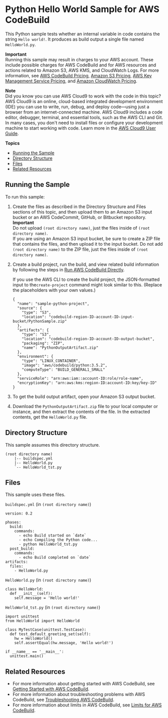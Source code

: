 # Python Hello World Sample for AWS CodeBuild<a name="sample-python-hw"></a>

This Python sample tests whether an internal variable in code contains the string `Hello world!`\. It produces as build output a single file named `HelloWorld.py`\.

**Important**  
Running this sample may result in charges to your AWS account\. These include possible charges for AWS CodeBuild and for AWS resources and actions related to Amazon S3, AWS KMS, and CloudWatch Logs\. For more information, see [AWS CodeBuild Pricing](http://aws.amazon.com/codebuild/pricing), [Amazon S3 Pricing](http://aws.amazon.com/s3/pricing), [AWS Key Management Service Pricing](http://aws.amazon.com/kms/pricing), and [Amazon CloudWatch Pricing](http://aws.amazon.com/cloudwatch/pricing)\.

**Note**  
 Did you know you can use AWS Cloud9 to work with the code in this topic? AWS Cloud9 is an online, cloud\-based integrated development environment \(IDE\) you can use to write, run, debug, and deploy code—using just a browser from an internet\-connected machine\. AWS Cloud9 includes a code editor, debugger, terminal, and essential tools, such as the AWS CLI and Git\. In many cases, you don't need to install files or configure your development machine to start working with code\. Learn more in the [AWS Cloud9 User Guide](http://docs.aws.amazon.com/cloud9/latest/user-guide/)\.

**Topics**
+ [Running the Sample](#sample-python-hw-running)
+ [Directory Structure](#sample-python-hw-dir)
+ [Files](#sample-python-hw-files)
+ [Related Resources](#w3ab1b9c50c33c17)

## Running the Sample<a name="sample-python-hw-running"></a>

To run this sample:

1. Create the files as described in the Directory Structure and Files sections of this topic, and then upload them to an Amazon S3 input bucket or an AWS CodeCommit, GitHub, or Bitbucket repository\. 
**Important**  
Do not upload `(root directory name)`, just the files inside of `(root directory name)`\.   
If you are using an Amazon S3 input bucket, be sure to create a ZIP file that contains the files, and then upload it to the input bucket\. Do not add `(root directory name)` to the ZIP file, just the files inside of `(root directory name)`\.

1. Create a build project, run the build, and view related build information by following the steps in [Run AWS CodeBuild Directly](how-to-run.md)\.

   If you use the AWS CLI to create the build project, the JSON\-formatted input to the`create-project` command might look similar to this\. \(Replace the placeholders with your own values\.\)

   ```
   {
     "name": "sample-python-project",
     "source": {
       "type": "S3",
       "location": "codebuild-region-ID-account-ID-input-bucket/PythonSample.zip"
     },
     "artifacts": {
       "type": "S3",
       "location": "codebuild-region-ID-account-ID-output-bucket",
       "packaging": "ZIP",
       "name": "PythonOutputArtifact.zip"
     },
     "environment": {
       "type": "LINUX_CONTAINER",
       "image": "aws/codebuild/python:3.5.2",
       "computeType": "BUILD_GENERAL1_SMALL"
     },
     "serviceRole": "arn:aws:iam::account-ID:role/role-name",
     "encryptionKey": "arn:aws:kms:region-ID:account-ID:key/key-ID"
   }
   ```

1. To get the build output artifact, open your Amazon S3 output bucket\.

1. Download the `PythonOutputArtifact.zip` file to your local computer or instance, and then extract the contents of the file\. In the extracted contents, get the `HelloWorld.py` file\. 

## Directory Structure<a name="sample-python-hw-dir"></a>

This sample assumes this directory structure\.

```
(root directory name)
    |-- buildspec.yml
    |-- HelloWorld.py
    `-- HelloWorld_tst.py
```

## Files<a name="sample-python-hw-files"></a>

This sample uses these files\.

`buildspec.yml` \(in `(root directory name)`\)

```
version: 0.2

phases:
  build:
    commands:
      - echo Build started on `date`
      - echo Compiling the Python code...
      - python HelloWorld_tst.py
  post_build:
    commands:
      - echo Build completed on `date`
artifacts:
  files:
    - HelloWorld.py
```

`HelloWorld.py` \(in `(root directory name)`\)

```
class HelloWorld:
  def __init__(self):
    self.message = 'Hello world!'
```

`HelloWorld_tst.py` \(in `(root directory name)`\)

```
import unittest
from HelloWorld import HelloWorld

class MyTestCase(unittest.TestCase):
  def test_default_greeting_set(self):
    hw = HelloWorld()
    self.assertEqual(hw.message, 'Hello world!')

if __name__ == '__main__':
  unittest.main()
```

## Related Resources<a name="w3ab1b9c50c33c17"></a>
+ For more information about getting started with AWS CodeBuild, see [Getting Started with AWS CodeBuild](getting-started.md)\.
+ For more information about troubleshooting problems with AWS CodeBuild, see [Troubleshooting AWS CodeBuild](troubleshooting.md)\.
+ For more information about limits in AWS CodeBuild, see [Limits for AWS CodeBuild](limits.md)\.